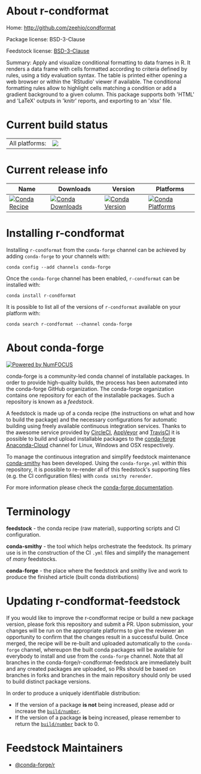 About r-condformat
==================

Home: http://github.com/zeehio/condformat

Package license: BSD-3-Clause

Feedstock license: [BSD-3-Clause](https://github.com/conda-forge/r-condformat-feedstock/blob/master/LICENSE.txt)

Summary: Apply and visualize conditional formatting to data frames in R. It renders a data frame with cells formatted according to criteria defined by rules, using a tidy evaluation syntax. The table is printed either opening a web browser or within the 'RStudio' viewer if available. The conditional formatting rules allow to highlight cells matching a condition or add a gradient background to a given column. This package supports both 'HTML' and 'LaTeX' outputs in 'knitr' reports, and exporting to an 'xlsx' file.

Current build status
====================


<table><tr><td>All platforms:</td>
    <td>
      <a href="https://dev.azure.com/conda-forge/feedstock-builds/_build/latest?definitionId=11150&branchName=master">
        <img src="https://dev.azure.com/conda-forge/feedstock-builds/_apis/build/status/r-condformat-feedstock?branchName=master">
      </a>
    </td>
  </tr>
</table>

Current release info
====================

| Name | Downloads | Version | Platforms |
| --- | --- | --- | --- |
| [![Conda Recipe](https://img.shields.io/badge/recipe-r--condformat-green.svg)](https://anaconda.org/conda-forge/r-condformat) | [![Conda Downloads](https://img.shields.io/conda/dn/conda-forge/r-condformat.svg)](https://anaconda.org/conda-forge/r-condformat) | [![Conda Version](https://img.shields.io/conda/vn/conda-forge/r-condformat.svg)](https://anaconda.org/conda-forge/r-condformat) | [![Conda Platforms](https://img.shields.io/conda/pn/conda-forge/r-condformat.svg)](https://anaconda.org/conda-forge/r-condformat) |

Installing r-condformat
=======================

Installing `r-condformat` from the `conda-forge` channel can be achieved by adding `conda-forge` to your channels with:

```
conda config --add channels conda-forge
```

Once the `conda-forge` channel has been enabled, `r-condformat` can be installed with:

```
conda install r-condformat
```

It is possible to list all of the versions of `r-condformat` available on your platform with:

```
conda search r-condformat --channel conda-forge
```


About conda-forge
=================

[![Powered by NumFOCUS](https://img.shields.io/badge/powered%20by-NumFOCUS-orange.svg?style=flat&colorA=E1523D&colorB=007D8A)](http://numfocus.org)

conda-forge is a community-led conda channel of installable packages.
In order to provide high-quality builds, the process has been automated into the
conda-forge GitHub organization. The conda-forge organization contains one repository
for each of the installable packages. Such a repository is known as a *feedstock*.

A feedstock is made up of a conda recipe (the instructions on what and how to build
the package) and the necessary configurations for automatic building using freely
available continuous integration services. Thanks to the awesome service provided by
[CircleCI](https://circleci.com/), [AppVeyor](https://www.appveyor.com/)
and [TravisCI](https://travis-ci.com/) it is possible to build and upload installable
packages to the [conda-forge](https://anaconda.org/conda-forge)
[Anaconda-Cloud](https://anaconda.org/) channel for Linux, Windows and OSX respectively.

To manage the continuous integration and simplify feedstock maintenance
[conda-smithy](https://github.com/conda-forge/conda-smithy) has been developed.
Using the ``conda-forge.yml`` within this repository, it is possible to re-render all of
this feedstock's supporting files (e.g. the CI configuration files) with ``conda smithy rerender``.

For more information please check the [conda-forge documentation](https://conda-forge.org/docs/).

Terminology
===========

**feedstock** - the conda recipe (raw material), supporting scripts and CI configuration.

**conda-smithy** - the tool which helps orchestrate the feedstock.
                   Its primary use is in the construction of the CI ``.yml`` files
                   and simplify the management of *many* feedstocks.

**conda-forge** - the place where the feedstock and smithy live and work to
                  produce the finished article (built conda distributions)


Updating r-condformat-feedstock
===============================

If you would like to improve the r-condformat recipe or build a new
package version, please fork this repository and submit a PR. Upon submission,
your changes will be run on the appropriate platforms to give the reviewer an
opportunity to confirm that the changes result in a successful build. Once
merged, the recipe will be re-built and uploaded automatically to the
`conda-forge` channel, whereupon the built conda packages will be available for
everybody to install and use from the `conda-forge` channel.
Note that all branches in the conda-forge/r-condformat-feedstock are
immediately built and any created packages are uploaded, so PRs should be based
on branches in forks and branches in the main repository should only be used to
build distinct package versions.

In order to produce a uniquely identifiable distribution:
 * If the version of a package **is not** being increased, please add or increase
   the [``build/number``](https://conda.io/docs/user-guide/tasks/build-packages/define-metadata.html#build-number-and-string).
 * If the version of a package **is** being increased, please remember to return
   the [``build/number``](https://conda.io/docs/user-guide/tasks/build-packages/define-metadata.html#build-number-and-string)
   back to 0.

Feedstock Maintainers
=====================

* [@conda-forge/r](https://github.com/conda-forge/r/)

